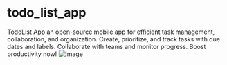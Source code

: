 # todo_list_app
TodoList App an open-source mobile app for efficient task management, collaboration, and organization. Create, prioritize, and track tasks with due dates and labels. Collaborate with teams and monitor progress. Boost productivity now!
![image](https://github.com/RidaSalman/todo_list_app/assets/91198729/02f72a93-e040-4146-ac8b-25110cbff2f1)

